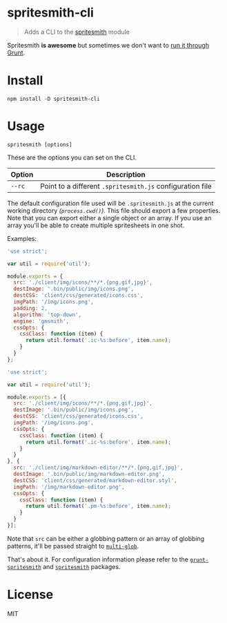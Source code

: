 # spritesmith-cli

> Adds a CLI to the [spritesmith][1] module

Spritesmith **is awesome** but sometimes we don't want to [run it through Grunt][2].

# Install

```shell
npm install -D spritesmith-cli
```

# Usage

```shell
spritesmith [options]
```

These are the options you can set on the CLI.

Option | Description
-------|----------------------------------------------------------------------
`--rc` | Point to a different `.spritesmith.js` configuration file

The default configuration file used will be `.spritesmith.js` at the current working directory _(`process.cwd()`)_. This file should export a few properties. Note that you can export either a single object or an array. If you use an array you'll be able to create multiple spritesheets in one shot.

Examples:

```js
'use strict';

var util = require('util');

module.exports = {
  src: './client/img/icons/**/*.{png,gif,jpg}',
  destImage: '.bin/public/img/icons.png',
  destCSS: 'client/css/generated/icons.css',
  imgPath: '/img/icons.png',
  padding: 2,
  algorithm: 'top-down',
  engine: 'gmsmith',
  cssOpts: {
    cssClass: function (item) {
      return util.format('.ic-%s:before', item.name);
    }
  }
};
```

```js
'use strict';

var util = require('util');

module.exports = [{
  src: './client/img/icons/**/*.{png,gif,jpg}',
  destImage: '.bin/public/img/icons.png',
  destCSS: 'client/css/generated/icons.css',
  imgPath: '/img/icons.png',
  cssOpts: {
    cssClass: function (item) {
      return util.format('.ic-%s:before', item.name);
    }
  }
}, {
  src: './client/img/markdown-editor/**/*.{png,gif,jpg}',
  destImage: '.bin/public/img/markdown-editor.png',
  destCSS: 'client/css/generated/markdown-editor.styl',
  imgPath: '/img/markdown-editor.png',
  cssOpts: {
    cssClass: function (item) {
      return util.format('.pm-%s:before', item.name);
    }
  }
}];
```

Note that `src` can be either a globbing pattern or an array of globbing patterns, it'll be passed straight to [`multi-glob`][3].

That's about it. For configuration information please refer to the [`grunt-spritesmith`][2] and [`spritesmith`][1] packages.

# License

MIT


[1]: https://github.com/Ensighten/spritesmith
[2]: https://github.com/Ensighten/grunt-spritesmith
[3]: https://github.com/busterjs/multi-glob
